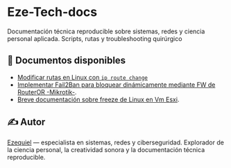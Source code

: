 # Eze-Tech-docs
Documentación técnica reproducible sobre sistemas, redes y ciencia personal aplicada. Scripts, rutas y troubleshooting quirúrgico
## 📄 Documentos disponibles

- [Modificar rutas en Linux con `ip route change`](docs/ip-route-change.md)
- [Implementar Fail2Ban para bloquear dinámicamente mediante FW de RouterOR -Mikrotik-](docs/routeros_Fail2ban-API.md).
- [Breve documentación sobre freeze de Linux en Vm Esxi](docs/driver_vmxnet3_problem.md).

## ✍️ Autor

[Ezequiel](https://github.com/aezequielf) — especialista en sistemas, redes y ciberseguridad. Explorador de la ciencia personal, la creatividad sonora y la documentación técnica reproducible.
